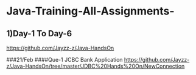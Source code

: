 # Java-Training-All-Assignments-




## 1)Day-1 To Day-6
https://github.com/Jayzz-z/Java-HandsOn



###21/Feb
####Que-1   JCBC Bank Application 
https://github.com/Jayzz-z/Java-HandsOn/tree/master/JDBC%20Hands%20On/NewConnection
